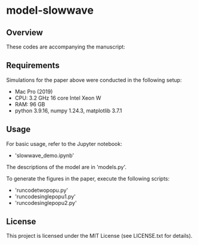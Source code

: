 # model-slowwave

## Overview
These codes are accompanying the manuscript:

## Requirements
Simulations for the paper above were conducted in the following setup:
- Mac Pro (2019)
- CPU: 3.2 GHz 16 core Intel Xeon W
- RAM: 96 GB
- python 3.9.16, numpy 1.24.3, matplotlib 3.7.1

## Usage
For basic usage, refer to the Jupyter notebook:
- 'slowwave_demo.ipynb'

The descriptions of the model are in 'models.py'.


To generate the figures in the paper, execute the following scripts:
- 'runcodetwopopu.py'
- 'runcodesinglepopu1.py'
- 'runcodesinglepopu2.py'

## License
This project is licensed under the MIT License (see LICENSE.txt for details).
